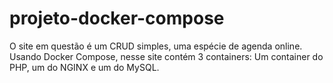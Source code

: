 # projeto-docker-compose

O site em questão é um CRUD simples, uma espécie de agenda online. Usando Docker Compose, nesse site contém 3 containers: Um container do PHP, um do NGINX e um do MySQL.
